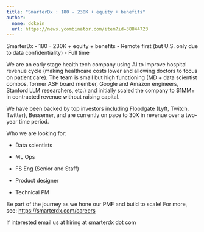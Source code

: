 ```yaml
---
title: "SmarterDx : 180 - 230K + equity + benefits"
author:
  name: dokein
  url: https://news.ycombinator.com/item?id=38844723
---
```

SmarterDx - 180 - 230K + equity + benefits - Remote first (but U.S. only due to data confidentiality) - Full time

We are an early stage health tech company using AI to improve hospital revenue cycle (making healthcare costs lower and allowing doctors to focus on patient care). The team is small but high functioning (MD + data scientist combos, former ASF board member, Google and Amazon engineers, Stanford LLM researchers, etc.) and initially scaled the company to $1MM+ in contracted revenue without raising capital.

We have been backed by top investors including Floodgate (Lyft, Twitch, Twitter), Bessemer, and are currently on pace to 30X in revenue over a two-year time period.

Who we are looking for:

- Data scientists

- ML Ops

- FS Eng (Senior and Staff)

- Product designer

- Technical PM

Be part of the journey as we hone our PMF and build to scale! For more, see: <a href="https:&#x2F;&#x2F;smarterdx.com&#x2F;careers" rel="nofollow">https:&#x2F;&#x2F;smarterdx.com&#x2F;careers</a>

If interested email us at hiring at smarterdx dot com
